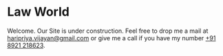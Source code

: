 # Law World

Welcome. Our Site is under construction.
Feel free to drop me a mail at [haripriya.vijayan@gmail.com](mailto:haripriya.vijayan@gmail.com) or give me a call if you have my number [+91 8921 218623](tel:+918921218623).